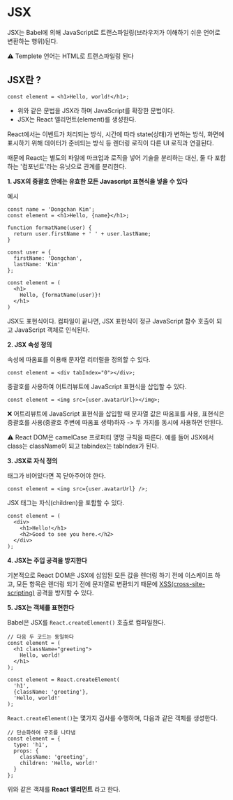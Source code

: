 # JSX

JSX는 Babel에 의해 JavaScript로 트랜스파일링(브라우저가 이해하기 쉬운 언어로 변환하는 행위)된다.

⚠ Templete 언어는 HTML로 트랜스파일링 된다

## JSX란 ?

```JSX
const element = <h1>Hello, world!</h1>;
```
- 위와 같은 문법을 JSX라 하며 JavaScript를 확장한 문법이다. 
- JSX는 React 엘리먼트(element)를 생성한다.

React에서는 이벤트가 처리되는 방식, 시간에 따라 state(상태)가 변하는 방식, 화면에 표시하기 위해 데이터가 준비되는 방식 등 렌더링 로직이 다른 UI 로직과 연결된다.

때문에 React는 별도의 파일에 마크업과 로직을 넣어 기술을 분리하는 대신, 둘 다 포함하는 '컴포넌트'라는 유닛으로 관계를 분리한다.

**1. JSX의 중괄호 안에는 유효한 모든 Javascript 표현식을 넣을 수 있다**

예시
```JSX
const name = 'Dongchan Kim';
const element = <h1>Hello, {name}</h1>;
```
```JSX
function formatName(user) {
  return user.firstName + ' ' + user.lastName;
}

const user = {
  firstName: 'Dongchan',
  lastName: 'Kim'
};

const element = (
  <h1>
    Hello, {formatName(user)}! 
  </h1>
)
```

JSX도 표현식이다. 컴파일이 끝나면, JSX 표현식이 정규 JavaScript 함수 호출이 되고 JavaScript 객체로 인식된다.

**2. JSX 속성 정의**

속성에 따옴표를 이용해 문자열 리터럴을 정의할 수 있다.
```JSX
const element = <div tabIndex="0"></div>;
```

중괄호를 사용하여 어트리뷰트에 JavaScript 표현식을 삽입할 수 있다.
```JSX
const element = <img src={user.avatarUrl}></img>;
```
❌ 어트리뷰트에 JavaScript 표현식을 삽입할 때 문자열 값은 따옴표를 사용, 표현식은 중괄호를 사용(중괄호 주변에 따옴표 생략)하자 -> 두 가지를 동시에 사용하면 안된다.

⚠ React DOM은 camelCase 프로퍼티 명명 규칙을 따른다. 예를 들어 JSX에서 class는 className이 되고 tabindex는 tabIndex가 된다.

**3. JSX로 자식 정의**

태그가 비어있다면 꼭 닫아주어야 한다.
```JSX
const element = <img src={user.avatarUrl} />;
```

JSX 태그는 자식(children)을 포함할 수 있다.
```JSX
const element = (
  <div>
    <h1>Hello!</h1>
    <h2>Good to see you here.</h2>
  </div>
);
```

**4. JSX는 주입 공격을 방지한다**

기본적으로 React DOM은 JSX에 삽입된 모든 값을 렌더링 하기 전에 이스케이프 하고, 모든 항목은 렌더링 되기 전에 문자열로 변환되기 때문에 [XSS(cross-site-scripting)](https://ko.wikipedia.org/wiki/%EC%82%AC%EC%9D%B4%ED%8A%B8_%EA%B0%84_%EC%8A%A4%ED%81%AC%EB%A6%BD%ED%8C%85) 공격을 방지할 수 있다.

**5. JSX는 객체를 표현한다**

Babel은 JSX를 `React.createElement()` 호출로 컴파일한다.
```JSX
// 다음 두 코드는 동일하다
const element = (
  <h1 className="greeting">
    Hello, world!
  </h1>
);

const element = React.createElement(
  'h1',
  {className: 'greeting'},
  'Hello, world!'
);
```

`React.createElement()`는 몇가지 검사를 수행하며, 다음과 같은 객체를 생성한다.
```JSX
// 단순화하여 구조를 나타냄
const element = {
  type: 'h1',
  props: {
    className: 'greeting',
    children: 'Hello, world!'
  }
};
```

위와 같은 객체를 **React 엘리먼트** 라고 한다.